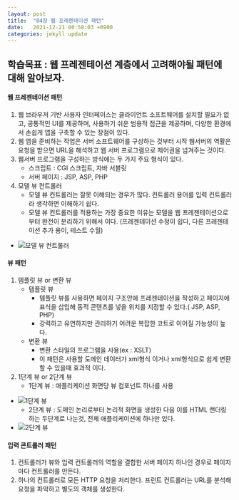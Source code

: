 ```yaml
---
layout: post
title:  "04장 웹 프레젠테이션 패턴"
date:   2021-12-21 00:58:03 +0900
categories: jekyll update
---
```


학습목표 : 웹 프레젠테이션 계층에서 고려해야될 패턴에 대해 알아보자.
---
#### **웹 프레젠테이션 패턴**
1. 웹 브라우저 기반 사용자 인터페이스는 클라이언트 소프트웨어를 설치할 필요가 없고, 공통적인 UI를 제공하며, 사용하기 쉬운 범용적 접근을 제공하며, 다양한 환경에서 손쉽게 앱을 구축할 수 있는 장점이 있다.
2. 웹 앱을 준비하는 작업은 서버 소프트웨어를 구상하는 것부터 시작 웹서버의 역활은 요청을 받으면 URL을 해석하고 웹 서버 프로그램으로 제어권을 넘겨주는 것이다.
3. 웹서버 프로그램을 구성하는 방식에는 두 가지 주요 형식이 있다.
	- 스크립트  : CGI 스크립트, 자바 서블릿
	- 서버 페이지 : JSP, ASP, PHP
4. 모델 뷰 컨트롤러
	- 모델 뷰 컨트롤러는 잘못 이해되는 경우가 많다. 컨트롤러 용어를 입력 컨트롤러라 생각하면 이해하기 쉽다.
	- 모델 뷰 컨트롤러를 적용하는 가장 중요한 이유는 모델을 웹 프레젠테이션으로 부터 완전이 분리하기 위해서 이다. (프레젠테이션 수정이 쉽다, 다른 프레젠테이션 추가 용이, 테스트 수월)
- ![모델 뷰 컨트롤러]({{site.url}}/{{site.baseurl}}/img/KakaoTalk_20211220_235406822_02.jpg )

#### **뷰 패턴**
1. 템플릿 뷰 or 변환 뷰
	- 템플릿 뷰
		- 템플릿 뷰를 사용하면 페이지 구조안에 프레젠테이션을 작성하고 페이지에 표식을 삽입해 동적 콘텐츠를 넣을 위치를 지정할 수 있다.( JSP, ASP, PHP)
		- 강력하고 유연하지만 관리하기 어려운 복잡한 코트로 이어질 가능성이 높다.
	- 변환 뷰
		- 변환 스타일의 프로그램을 사용(ex : XSLT)
		- 이 패턴은 사용할 도메인 데이터가 xml형식 이거나 xml형식으로 쉽게 변환할 수 있을때 효과적 이다.
2. 1단계 뷰 or 2단계 뷰
	- 1단계 뷰 : 애플리케이션 화면당 뷰 컴포넌트 하나를 사용
- ![1단계 뷰]({{site.url}}/{{site.baseurl}}/img/KakaoTalk_20211221_000604368.jpg )
	- 2단계 뷰 : 도메인 논리로부터  논리적 화면을 생성한 다음 이를 HTML 랜더링하는 두단계로 나눈것, 전체 애플리케이션에 하나만 있다.
- ![2단계 뷰]({{site.url}}/{{site.baseurl}}/img/KakaoTalk_20211221_000604368_01.jpg )

#### **입력 콘트롤러 패턴**
1. 컨트롤러가 뷰와 입력 컨트롤러의 역할을 결합한 서버 페이지 하나인 경우로 페이지마다 컨트롤러를 만든다.
2. 하나의 컨트롤러로 모든 HTTP 요청을 처리한다. 프런트 컨트롤러는 URL를 분석해 요청을 파악하고 별도의 객체를 생성한다.